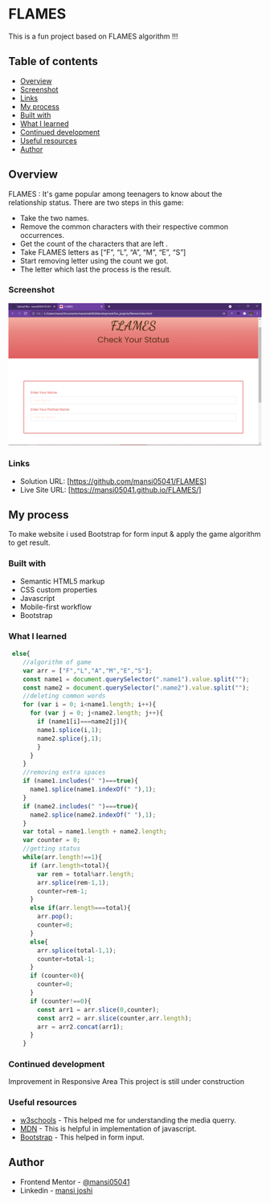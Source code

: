 # FLAMES
This is a fun project based on FLAMES algorithm !!! 

## Table of contents

- [Overview](#overview)
- [Screenshot](#screenshot)
- [Links](#links)
- [My process](#my-process)
- [Built with](#built-with)
- [What I learned](#what-i-learned)
- [Continued development](#continued-development)
- [Useful resources](#useful-resources)
- [Author](#author)

## Overview
FLAMES : It's game popular among teenagers to know about the relationship status.
There are two steps in this game:

- Take the two names.
- Remove the common characters with their respective common occurrences.
- Get the count of the characters that are left .
- Take FLAMES letters as [“F”, “L”, “A”, “M”, “E”, “S”]
- Start removing letter using the count we got.
- The letter which last the process is the result.


### Screenshot

![](./Flames_ss.png)

### Links

- Solution URL: [https://github.com/mansi05041/FLAMES]
- Live Site URL: [https://mansi05041.github.io/FLAMES/]

## My process

To make website i used Bootstrap for form input & apply the game algorithm to get result.

### Built with

- Semantic HTML5 markup
- CSS custom properties
- Javascript
- Mobile-first workflow
- Bootstrap

### What I learned

```js
 else{
    //algorithm of game
    var arr = ["F","L","A","M","E","S"];
    const name1 = document.querySelector(".name1").value.split("");
    const name2 = document.querySelector(".name2").value.split("");
    //deleting common words
    for (var i = 0; i<name1.length; i++){
      for (var j = 0; j<name2.length; j++){
        if (name1[i]===name2[j]){
        name1.splice(i,1);
        name2.splice(j,1);
        }
      }
    }
    //removing extra spaces
    if (name1.includes(" ")===true){
      name1.splice(name1.indexOf(" "),1);
    }
    if (name2.includes(" ")===true){
      name2.splice(name2.indexOf(" "),1);
    }
    var total = name1.length + name2.length;
    var counter = 0;
    //getting status
    while(arr.length!==1){
      if (arr.length<total){
        var rem = total%arr.length;
        arr.splice(rem-1,1);
        counter=rem-1;
      }
      else if(arr.length===total){
        arr.pop();
        counter=0;
      }
      else{
        arr.splice(total-1,1);
        counter=total-1;
      }
      if (counter<0){
        counter=0;
      }
      if (counter!==0){
        const arr1 = arr.slice(0,counter);
        const arr2 = arr.slice(counter,arr.length);
        arr = arr2.concat(arr1);
      }
    }
```

### Continued development

Improvement in Responsive Area 
This project is still under construction

### Useful resources

- [w3schools](https://www.w3schools.com/css/css_rwd_mediaqueries.asp) - This helped me for understanding the media querry.
- [MDN](https://developer.mozilla.org/en-US/) - This is helpful in implementation of javascript.
- [Bootstrap](https://getbootstrap.com/) - This helped in form input.

## Author

- Frontend Mentor - [@mansi05041](https://www.frontendmentor.io/profile/mansi05041)
- Linkedin - [mansi joshi](https://www.linkedin.com/in/mansi-joshi-663aa81a0/)
